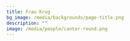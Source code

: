 ```yaml
---
title: Frau Krug
bg_image: /media/backgrounds/page-title.png
description: ""
image: /media/people/cantor-round.png
---
```

 